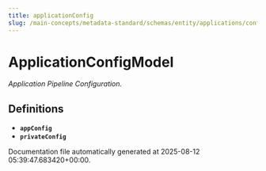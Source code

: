 ```yaml
---
title: applicationConfig
slug: /main-concepts/metadata-standard/schemas/entity/applications/configuration/applicationconfig
---
```


# ApplicationConfigModel

*Application Pipeline Configuration.*

## Definitions

- **`appConfig`**
- **`privateConfig`**


Documentation file automatically generated at 2025-08-12 05:39:47.683420+00:00.
